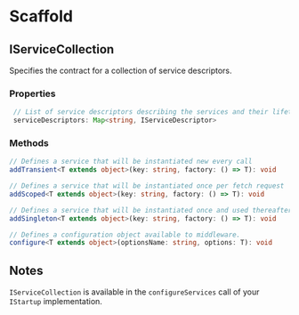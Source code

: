 
# Scaffold

## IServiceCollection

Specifies the contract for a collection of service descriptors.

### Properties

```ts
 // List of service descriptors describing the services and their lifetimes.
 serviceDescriptors: Map<string, IServiceDescriptor>
```

### Methods

```ts
// Defines a service that will be instantiated new every call
addTransient<T extends object>(key: string, factory: () => T): void

// Defines a service that will be instantiated once per fetch request
addScoped<T extends object>(key: string, factory: () => T): void

// Defines a service that will be instantiated once and used thereafter
addSingleton<T extends object>(key: string, factory: () => T): void

// Defines a configuration object available to middleware.
configure<T extends object>(optionsName: string, options: T): void
```

## Notes

`IServiceCollection` is available in the `configureServices` call of your `IStartup` implementation.
